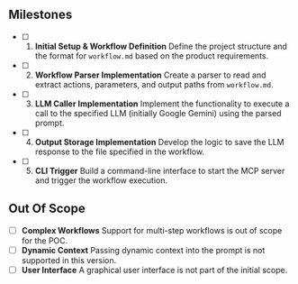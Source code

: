 ## Milestones

- [ ] 1. **Initial Setup & Workflow Definition**
    Define the project structure and the format for `workflow.md` based on the product requirements.
- [ ] 2. **Workflow Parser Implementation**
    Create a parser to read and extract actions, parameters, and output paths from `workflow.md`.
- [ ] 3. **LLM Caller Implementation**
    Implement the functionality to execute a call to the specified LLM (initially Google Gemini) using the parsed prompt.
- [ ] 4. **Output Storage Implementation**
    Develop the logic to save the LLM response to the file specified in the workflow.
- [ ] 5. **CLI Trigger**
    Build a command-line interface to start the MCP server and trigger the workflow execution.

## Out Of Scope

- [ ] **Complex Workflows**
    Support for multi-step workflows is out of scope for the POC.
- [ ] **Dynamic Context**
    Passing dynamic context into the prompt is not supported in this version.
- [ ] **User Interface**
    A graphical user interface is not part of the initial scope. 